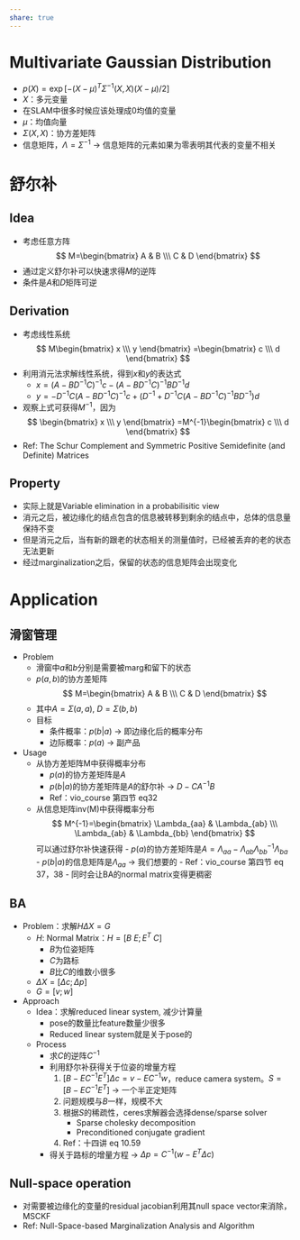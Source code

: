 ```yaml
---
share: true
---
```

# Multivariate Gaussian Distribution
- $p(X) = \exp[-(X - \mu)^T \Sigma^{-1}(X, X)(X - \mu)/2]$
- $X$：多元变量
- 在SLAM中很多时候应该处理成0均值的变量
- $\mu$：均值向量
- $\Sigma(X, X)$：协方差矩阵
- 信息矩阵，$\Lambda = \Sigma^{-1}$ → 信息矩阵的元素如果为零表明其代表的变量不相关

# 舒尔补
## Idea
- 考虑任意方阵
 $$ 
 M=\begin{bmatrix} 
   A & B \\\
   C & D 
 \end{bmatrix}
 $$
- 通过定义舒尔补可以快速求得$M$的逆阵
- 条件是$A$和$D$矩阵可逆

## Derivation
- 考虑线性系统
 $$ 
 M\begin{bmatrix} 
   x  \\\
   y
 \end{bmatrix}
 =\begin{bmatrix} 
   c  \\\
   d
 \end{bmatrix}
 $$
- 利用消元法求解线性系统，得到$x$和$y$的表达式
	- $x = (A - BD^{-1}C)^{-1}c - (A - BD^{-1}C)^{-1}BD^{-1}d$
	- $y = -D^{-1}C(A - BD^{-1}C)^{-1}c + (D^{-1} + D^{-1}C(A - BD^{-1}C)^{-1}BD^{-1})d$
- 观察上式可获得$M^{-1}$，因为
$$ 
 \begin{bmatrix} 
   x  \\\
   y
 \end{bmatrix}
 =M^{-1}\begin{bmatrix} 
   c  \\\
   d
 \end{bmatrix}
 $$
- Ref: The Schur Complement and Symmetric Positive Semidefinite (and Definite) Matrices

## Property
- 实际上就是Variable elimination in a probabilisitic view
- 消元之后，被边缘化的结点包含的信息被转移到剩余的结点中，总体的信息量保持不变
- 但是消元之后，当有新的跟老的状态相关的测量值时，已经被丢弃的老的状态无法更新
- 经过marginalization之后，保留的状态的信息矩阵会出现变化

# Application
## 滑窗管理
- Problem
	- 滑窗中$a$和$b$分别是需要被marg和留下的状态
	- $p(a, b)$的协方差矩阵
	$$ 
 M=\begin{bmatrix} 
   A & B  \\\
   C & D
 \end{bmatrix}
 $$
	- 其中$A = \Sigma(a, a)$, $D = \Sigma(b, b)$
	- 目标
		- 条件概率：$p(b|a)$ → 即边缘化后的概率分布
		- 边际概率：$p(a)$ → 副产品
- Usage
	- 从协方差矩阵M中获得概率分布
		- $p(a)$的协方差矩阵是$A$
		- $p(b|a)$的协方差矩阵是$A$的舒尔补 → $D - CA^{-1}B$
		- Ref：vio_course 第四节 eq32
	- 从信息矩阵inv(M)中获得概率分布 
$$ 
 M^{-1}=\begin{bmatrix} 
   \Lambda_{aa} & \Lambda_{ab}  \\\
   \Lambda_{ab} & \Lambda_{bb}
 \end{bmatrix}
 $$
可以通过舒尔补快速获得
            - $p(a)$的协方差矩阵是$A = \Lambda_{aa} - \Lambda_{ab}\Lambda_{bb}^{-1}\Lambda_{ba}$
            - $p(b|a)$的信息矩阵是$\Lambda_{aa}$ → 我们想要的
            - Ref：vio_course 第四节 eq 37，38
			 - 同时会让BA的normal matrix变得更稠密

## BA
- Problem：求解$H\Delta X = G$
	- $H$: Normal Matrix：$H = [B \ E; E^T \ C]$
		- $B$为位姿矩阵
		- $C$为路标
		- $B$比$C$的维数小很多
	- $\Delta X = [\Delta c; \Delta p]$
	- $G = [v; w]$
- Approach
	- Idea：求解reduced linear system, 减少计算量
		- pose的数量比feature数量少很多
		- Reduced linear system就是关于pose的
	- Process
		- 求$C$的逆阵$C^{-1}$
		- 利用舒尔补获得关于位姿的增量方程
			1. $[B - EC^{-1}E^T]\Delta c = v - EC^{-1}w$，reduce camera system。$S = [B - EC^{-1}E^T]$ → 一个半正定矩阵
			2. 问题规模与$B$一样，规模不大
			3. 根据$S$的稀疏性，ceres求解器会选择dense/sparse solver
				- Sparse cholesky decomposition
				- Preconditioned conjugate gradient
			4. Ref：十四讲 eq 10.59
		- 得关于路标的增量方程 → $\Delta p = C^{-1}(w - E^T\Delta c)$
## Null-space operation
- 对需要被边缘化的变量的residual jacobian利用其null space vector来消除，MSCKF
- Ref: Null-Space-based Marginalization Analysis and Algorithm